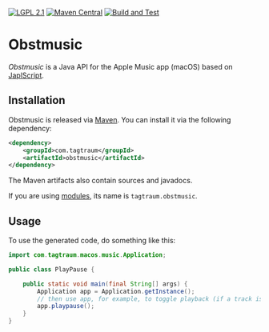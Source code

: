 [![LGPL 2.1](https://img.shields.io/badge/License-LGPL_2.1-blue.svg)](https://www.gnu.org/licenses/old-licenses/lgpl-2.1.html)
[![Maven Central](https://maven-badges.herokuapp.com/maven-central/com.tagtraum/obstmusic/badge.svg)](https://maven-badges.herokuapp.com/maven-central/com.tagtraum/obstmusic)
[![Build and Test](https://github.com/hendriks73/obstmusic/workflows/Build%20and%20Test/badge.svg)](https://github.com/hendriks73/obstmusic/actions)


# Obstmusic

*Obstmusic* is a Java API for the Apple Music app (macOS) based on
[JaplScript](https://github.com/hendriks73/japlscript).


## Installation

Obstmusic is released via [Maven](https://maven.apache.org).
You can install it via the following dependency:

```xml
<dependency>
    <groupId>com.tagtraum</groupId>
    <artifactId>obstmusic</artifactId>
</dependency>
```

The Maven artifacts also contain sources and javadocs. 

If you are using [modules](https://en.wikipedia.org/wiki/Java_Platform_Module_System),
its name is `tagtraum.obstmusic`.


## Usage
                           
To use the generated code, do something like this:

```java
import com.tagtraum.macos.music.Application;

public class PlayPause {

    public static void main(final String[] args) {
        Application app = Application.getInstance();
        // then use app, for example, to toggle playback (if a track is in the player)
        app.playpause();
    }
}
```
